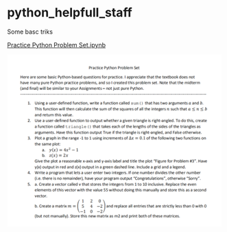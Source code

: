 # python_helpfull_staff
Some basc triks

[Practice Python Problem Set.ipynb](https://github.com/lexabak3/python_helpfull_staff/blob/main/Practice_Python_Problem_Set.ipynb)

<img src ='IMG_7925.PNG' width=500>

